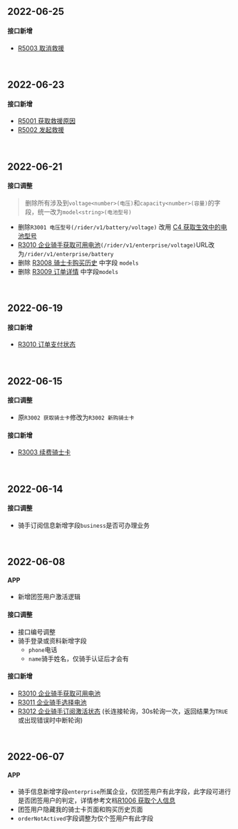 ## 2022-06-25

#### 接口新增

- [R5003 取消救援](http://localhost:5533/docs#tag/R/operation/RiderAssistanceCancel)





<br />

## 2022-06-23

#### 接口新增

- [R5001 获取救援原因]([极光出行API](http://localhost:5533/docs#tag/R/operation/RiderAssistanceBreakdown))
- [R5002 发起救援]([极光出行API](http://localhost:5533/docs#tag/R/operation/RiderAssistanceCreate))





<br />

## 2022-06-21

#### 接口调整

> 删除所有涉及到`voltage<number>(电压)`和`capacity<number>(容量)`的字段，统一改为`model<string>(电池型号)`

- 删除`R3001 电压型号(/rider/v1/battery/voltage)` 改用 [C4 获取生效中的电池型号](http://localhost:5533/docs#tag/C/operation/ManagerBatteryModel)
- [R3010 企业骑手获取可用电池](http://localhost:5533/docs#tag/R/operation/RiderEnterpriseListBattery)`(/rider/v1/enterprise/voltage)`URL改为`/rider/v1/enterprise/battery`
- 删除 [R3008 骑士卡购买历史](http://localhost:5533/docs#tag/R/operation/RiderOrderList) 中字段 `models`
- 删除 [R3009 订单详情](http://localhost:5533/docs#tag/R/operation/RiderOrderDetail) 中字段`models`





<br />

## 2022-06-19

#### 接口新增

- [R3010 订单支付状态](http://localhost:5533/docs#tag/R/operation/RiderOrderStatus)





<br />

## 2022-06-15

#### 接口调整

- 原`R3002 获取骑士卡`修改为`R3002 新购骑士卡`



#### 接口新增

- [R3003 续费骑士卡](http://localhost:5533/docs#tag/R/operation/RiderPlanRenewly)





<br />

## 2022-06-14

#### 接口调整

- 骑手订阅信息新增字段`business`是否可办理业务





<br />

## 2022-06-08

#### APP

- 新增团签用户激活逻辑



#### 接口调整

- 接口编号调整
- 骑手登录或资料新增字段
  - `phone`电话
  - `name`骑手姓名，仅骑手认证后才会有



#### 接口新增

- [R3010 企业骑手获取可用电池](http://localhost:5533/docs#tag/R/operation/RiderEnterpriseListVoltage)
- [R3011 企业骑手选择电池](http://localhost:5533/docs#tag/R/operation/RiderEnterpriseSubscribe)
- [R3012 企业骑手订阅激活状态](http://localhost:5533/docs#tag/R/operation/RiderEnterpriseSubscribeStatus) (长连接轮询，30s轮询一次，返回结果为`TRUE`或出现错误时中断轮询)



<br />

## 2022-06-07

#### APP

- 骑手信息新增字段`enterprise`所属企业，仅团签用户有此字段，此字段可进行是否团签用户的判定，详情参考文档[R1006 获取个人信息](http://localhost:5533/docs#tag/R/operation/RiderRiderProfile)
- 团签用户隐藏我的骑士卡页面和购买历史页面
- `orderNotActived`字段调整为仅个签用户有此字段